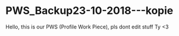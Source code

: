 # PWS_Backup23-10-2018---kopie
Hello, this is our PWS (Profile Work Piece), pls dont edit stuff
Ty <3
